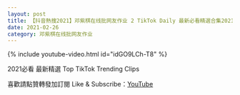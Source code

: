 ```yaml
---
layout: post
title: 【抖音熱搜2021】邓紫棋在线批网友作业 2 TikTok Daily 最新必看精選合集2021 02 26
date: 2021-02-26
category: 邓紫棋在线批网友作业
---
```


{% include youtube-video.html id="idGO9LCh-T8" %}

2021必看 最新精選 Top TikTok Trending Clips

喜歡請點贊轉發加訂閱 Like & Subscribe：[YouTube](https://www.youtube.com/channel/UCAoR7VcanIPd04uEq_GIylA/videos)

